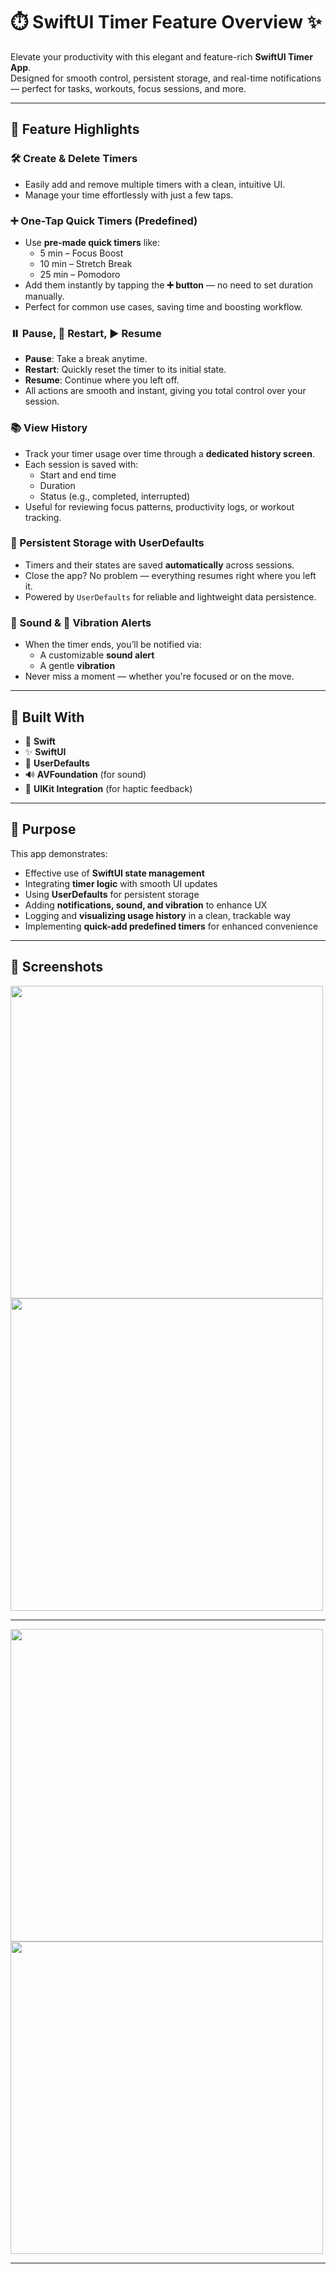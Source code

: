 # ⏱️ SwiftUI Timer Feature Overview ✨

Elevate your productivity with this elegant and feature-rich **SwiftUI Timer App**.  
Designed for smooth control, persistent storage, and real-time notifications — perfect for tasks, workouts, focus sessions, and more.

---

## 🌟 Feature Highlights

### 🛠️ Create & Delete Timers
- Easily add and remove multiple timers with a clean, intuitive UI.
- Manage your time effortlessly with just a few taps.

### ➕ One-Tap Quick Timers (Predefined)
- Use **pre-made quick timers** like:
  - 5 min – Focus Boost
  - 10 min – Stretch Break
  - 25 min – Pomodoro
- Add them instantly by tapping the **➕ button** — no need to set duration manually.
- Perfect for common use cases, saving time and boosting workflow.

### ⏸️ Pause, 🔄 Restart, ▶️ Resume
- **Pause**: Take a break anytime.
- **Restart**: Quickly reset the timer to its initial state.
- **Resume**: Continue where you left off.
- All actions are smooth and instant, giving you total control over your session.

### 📚 View History
- Track your timer usage over time through a **dedicated history screen**.
- Each session is saved with:
  - Start and end time
  - Duration
  - Status (e.g., completed, interrupted)
- Useful for reviewing focus patterns, productivity logs, or workout tracking.

### 💾 Persistent Storage with UserDefaults
- Timers and their states are saved **automatically** across sessions.
- Close the app? No problem — everything resumes right where you left it.
- Powered by `UserDefaults` for reliable and lightweight data persistence.

### 🔔 Sound & 📳 Vibration Alerts
- When the timer ends, you’ll be notified via:
  - A customizable **sound alert**
  - A gentle **vibration**
- Never miss a moment — whether you're focused or on the move.

---

## 🧪 Built With

- 🧾 **Swift**
- ✨ **SwiftUI**
- 💾 **UserDefaults**
- 🔊 **AVFoundation** (for sound)
- 📳 **UIKit Integration** (for haptic feedback)

---

## 📌 Purpose

This app demonstrates:

- Effective use of **SwiftUI state management**
- Integrating **timer logic** with smooth UI updates
- Using **UserDefaults** for persistent storage
- Adding **notifications, sound, and vibration** to enhance UX
- Logging and **visualizing usage history** in a clean, trackable way
- Implementing **quick-add predefined timers** for enhanced convenience

---

## 📸 Screenshots

<img src="https://github.com/user-attachments/assets/3664de3e-8164-4b34-b346-313a86b23208" width="500"/>
<img src="https://github.com/user-attachments/assets/2256240d-eb36-4d2d-9257-c3434ab6d1ac" width="500"/>

---
<img src="https://github.com/user-attachments/assets/4b183bbf-4992-4210-9095-ea1732927822" width="500"/>
<img src="https://github.com/user-attachments/assets/0bf41e9f-9988-48d3-a7a0-435a9434d50e" width="500"/>

---

